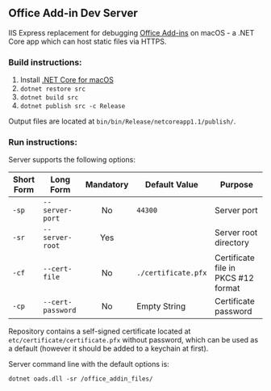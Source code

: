 ## Office Add-in Dev Server

IIS Express replacement for debugging [Office Add-ins](https://dev.office.com/docs/add-ins/overview/office-add-ins) on macOS - a .NET Core app which can host static files via HTTPS.

### Build instructions:

1. Install [.NET Core for macOS](https://www.microsoft.com/net/core#macos)
2. `dotnet restore src`
3. `dotnet build src`
4. `dotnet publish src -c Release`

Output files are located at `bin/bin/Release/netcoreapp1.1/publish/`.

### Run instructions:

Server supports the following options:

Short Form | Long Form | Mandatory | Default Value | Purpose
--- | --- | :---: | --- | ---
`-sp` | `--server-port` | No | `44300` | Server port
`-sr` | `--server-root` | Yes | | Server root directory
`-cf` | `--cert-file` | No | `./certificate.pfx` | Certificate file in PKCS #12 format
`-cp` | `--cert-password` | No | Empty String | Certificate password

Repository contains a self-signed certificate located at `etc/certificate/certificate.pfx` without password, which can be used as a default (however it should be added to a keychain at first).

Server command line with the default options is:

`dotnet oads.dll -sr /office_addin_files/`